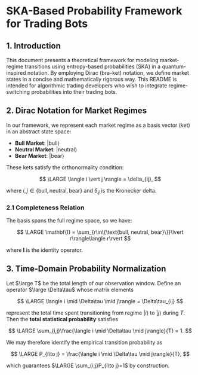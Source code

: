 # SKA-Based Probability Framework for Trading Bots

## 1. Introduction

This document presents a theoretical framework for modeling market-regime transitions using entropy-based probabilities (SKA) in a quantum-inspired notation. By employing Dirac (bra–ket) notation, we define market states in a concise and mathematically rigorous way. This README is intended for algorithmic trading developers who wish to integrate regime-switching probabilities into their trading bots.



## 2. Dirac Notation for Market Regimes

In our framework, we represent each market regime as a basis vector (ket) in an abstract state space:

* **Bull Market**:
  $\lvert\text{bull}\rangle$
* **Neutral Market**:
  $\lvert\text{neutral}\rangle$
* **Bear Market**:
  $\lvert\text{bear}\rangle$

These kets satisfy the orthonormality condition:

$$
\LARGE \langle i \vert j \rangle = \delta_{ij},
$$

where $i,j\in\{\text{bull},\text{neutral},\text{bear}\}$ and $\delta_{ij}$ is the Kronecker delta.

### 2.1 Completeness Relation

The basis spans the full regime space, so we have:

$$
\LARGE \mathbf{I} = \sum_{r\in\{\text{bull, neutral, bear}\}}\lvert r\rangle\langle r\rvert
$$

where $\mathbf{I}$ is the identity operator.

## 3. Time‐Domain Probability Normalization

Let $\large T$ be the total length of our observation window. Define an operator $\large \Delta\tau$ whose matrix elements

$$
\LARGE \langle i \mid \Delta\tau \mid j\rangle = \Delta\tau_{ij}
$$

represent the total time spent transitioning from regime $\lvert i\rangle$ to $\lvert j\rangle$ during $T$.  Then the **total statistical probability** satisfies

$$
\LARGE \sum_{i,j}\frac{\langle i \mid \Delta\tau \mid j\rangle}{T} = 1.
$$

We may therefore identify the empirical transition probability as

$$
\LARGE P_{i\to j} = \frac{\langle i \mid \Delta\tau \mid j\rangle}{T},
$$

which guarantees $\LARGE \sum_{i,j}P_{i\to j}=1$ by construction.


